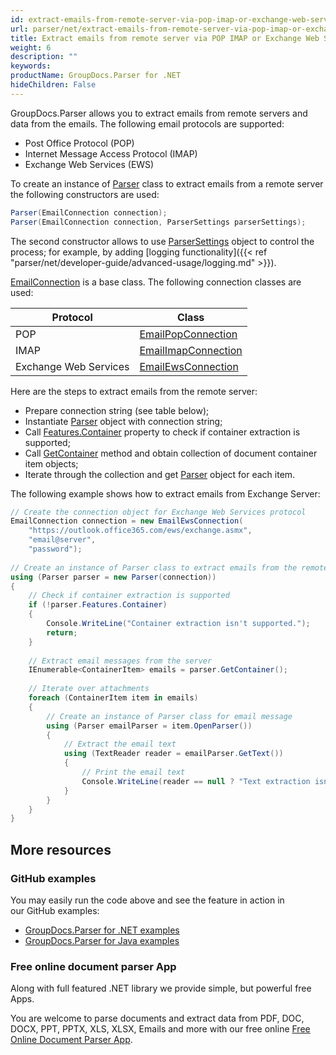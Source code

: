 ```yaml
---
id: extract-emails-from-remote-server-via-pop-imap-or-exchange-web-services-protocols
url: parser/net/extract-emails-from-remote-server-via-pop-imap-or-exchange-web-services-protocols
title: Extract emails from remote server via POP IMAP or Exchange Web Services protocols
weight: 6
description: ""
keywords: 
productName: GroupDocs.Parser for .NET
hideChildren: False
---
```

GroupDocs.Parser allows you to extract emails from remote servers and data from the emails. The following email protocols are supported:

*   Post Office Protocol (POP)
*   Internet Message Access Protocol (IMAP)
*   Exchange Web Services (EWS)

To create an instance of [Parser](https://apireference.groupdocs.com/net/parser/groupdocs.parser/parser) class to extract emails from a remote server the following constructors are used:

```csharp
Parser(EmailConnection connection);
Parser(EmailConnection connection, ParserSettings parserSettings);
```

The second constructor allows to use [ParserSettings](https://apireference.groupdocs.com/parser/net/groupdocs.parser.options/parsersettings) object to control the process; for example, by adding [logging functionality]({{< ref "parser/net/developer-guide/advanced-usage/logging.md" >}}).

[EmailConnection](https://apireference.groupdocs.com/parser/net/groupdocs.parser.options/emailconnection) is a base class. The following connection classes are used:

| Protocol | Class |
| --- | --- |
| POP | [EmailPopConnection](https://apireference.groupdocs.com/parser/net/groupdocs.parser.options/emailpopconnection) |
| IMAP | [EmailImapConnection](https://apireference.groupdocs.com/parser/net/groupdocs.parser.options/emailimapconnection) |
| Exchange Web Services | [EmailEwsConnection](https://apireference.groupdocs.com/parser/net/groupdocs.parser.options/emailewsconnection) |

Here are the steps to extract emails from the remote server:

*   Prepare connection string (see table below);
*   Instantiate [Parser](https://apireference.groupdocs.com/net/parser/groupdocs.parser/parser) object with connection string;
*   Call [Features.Container](https://apireference.groupdocs.com/net/parser/groupdocs.parser.options/features/properties/container) property to check if container extraction is supported;
*   Call [GetContainer](https://apireference.groupdocs.com/net/parser/groupdocs.parser/parser/methods/getcontainer) method and obtain collection of document container item objects;
*   Iterate through the collection and get [Parser](https://apireference.groupdocs.com/net/parser/groupdocs.parser/parser) object for each item.

The following example shows how to extract emails from Exchange Server:

```csharp
// Create the connection object for Exchange Web Services protocol 
EmailConnection connection = new EmailEwsConnection(
    "https://outlook.office365.com/ews/exchange.asmx",
    "email@server",
    "password");
 
// Create an instance of Parser class to extract emails from the remote server
using (Parser parser = new Parser(connection))
{
    // Check if container extraction is supported
    if (!parser.Features.Container)
    {
        Console.WriteLine("Container extraction isn't supported.");
        return;
    }
 
    // Extract email messages from the server
    IEnumerable<ContainerItem> emails = parser.GetContainer();
 
    // Iterate over attachments
    foreach (ContainerItem item in emails)
    {
        // Create an instance of Parser class for email message
        using (Parser emailParser = item.OpenParser())
        {
            // Extract the email text
            using (TextReader reader = emailParser.GetText())
            {
                // Print the email text
                Console.WriteLine(reader == null ? "Text extraction isn't supported." : reader.ReadToEnd());
            }
        }
    }
}
```

## More resources

### GitHub examples

You may easily run the code above and see the feature in action in our GitHub examples:

*   [GroupDocs.Parser for .NET examples](https://github.com/groupdocs-parser/GroupDocs.Parser-for-.NET)    
*   [GroupDocs.Parser for Java examples](https://github.com/groupdocs-parser/GroupDocs.Parser-for-Java)    

### Free online document parser App

Along with full featured .NET library we provide simple, but powerful free Apps.

You are welcome to parse documents and extract data from PDF, DOC, DOCX, PPT, PPTX, XLS, XLSX, Emails and more with our free online [Free Online Document Parser App](https://products.groupdocs.app/parser).